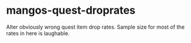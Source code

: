 # mangos-quest-droprates

Alter obviously wrong quest item drop rates.
Sample size for most of the rates in here is laughable.
